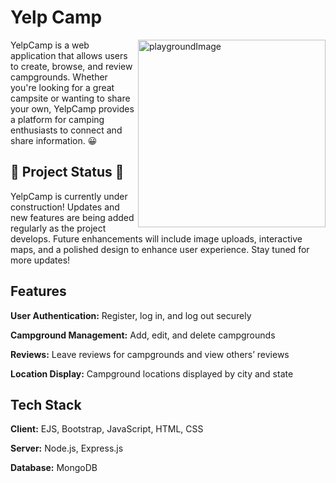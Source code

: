 
# Yelp Camp

<img align="right" alt="playgroundImage" src="https://mir-s3-cdn-cf.behance.net/project_modules/max_1200/d726af82633527.5d23b268e26ba.gif" width="300"></img>

<p align="left">YelpCamp is a web application that allows users to create, browse, and review campgrounds. Whether you're looking for a great campsite or wanting to share your own, YelpCamp provides a platform for camping enthusiasts to connect and share information. 😀
</p>

## 🚧 Project Status 🚧

<p>YelpCamp is currently under construction! Updates and new features are being added regularly as the project develops. Future enhancements will include image uploads, interactive maps, and a polished design to enhance user experience. Stay tuned for more updates! </p>

## Features

**User Authentication:** Register, log in, and log out securely

**Campground Management:** Add, edit, and delete campgrounds

**Reviews:** Leave reviews for campgrounds and view others’ reviews

**Location Display:** Campground locations displayed by city and state

## Tech Stack

**Client:** EJS, Bootstrap, JavaScript, HTML, CSS

**Server:** Node.js, Express.js

**Database:** MongoDB






